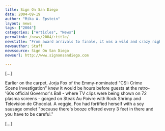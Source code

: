 ```yaml
---
title: Sign On San Diego
date: 2004-09-19
author: "Mika A. Epstein"
layout: news
tags: ["2004"]
categories: ["Articles", "News"]
permalink: /news/2004/:title/
newstitle: "From award arrivals to finale, it was a wild and crazy night"
newsauthor: Staff  
newssource: Sign On San Diego  
newsurl: http://www.signonsandiego.com  

---
```


[...]

Earlier on the carpet, Jorja Fox of the Emmy-nominated "CSI: Crime  
Scene Investigation" knew it would be hours before guests at the retro-  
'60s official Governor's Ball - where TV clips were being shown on 72  
plasma screens - gorged on Steak Au Poivre with Rock Shrimp and  
Television de Chocolat. A veggie, Fox had fortified herself with a soy  
sausage omelet "because there's booze offered every 3 feet in there and  
you have to be careful."

[...]

